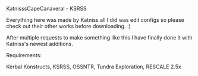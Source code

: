 KatnisssCapeCanaveral - KSRSS 

Everything here was made by Katniss all I did was edit configs so please check out their other works before downloading. :)

After multiple requests to make something like this I have finally done it with Katniss's newest additions.

Requirements:

Kerbal Konstructs,
KSRSS,
OSSNTR,
Tundra Exploration,
RESCALE 2.5x
